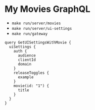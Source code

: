 # My Movies GraphQL

- `make run/server/movies`
- `make run/server/ui-settings`
- `make run/gateway`

```
query GetUISettingsWithMovie {
  uiSettings {
    auth {
      audience
      clientId
      domain
    }
    releaseToggles {
      example
    }
    movie(id: "1") {
      title
    }
  }
}
```
